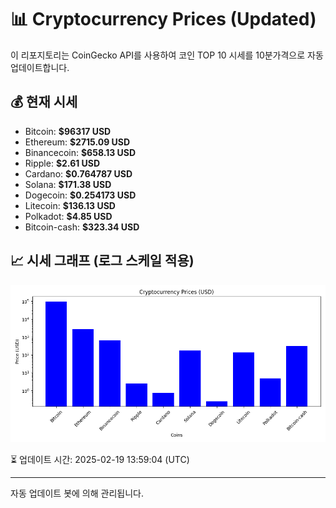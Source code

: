 
# 📊 Cryptocurrency Prices (Updated)

이 리포지토리는 CoinGecko API를 사용하여 코인 TOP 10 시세를 10분가격으로 자동 업데이트합니다.

## 💰 현재 시세
- Bitcoin: **$96317 USD**
- Ethereum: **$2715.09 USD**
- Binancecoin: **$658.13 USD**
- Ripple: **$2.61 USD**
- Cardano: **$0.764787 USD**
- Solana: **$171.38 USD**
- Dogecoin: **$0.254173 USD**
- Litecoin: **$136.13 USD**
- Polkadot: **$4.85 USD**
- Bitcoin-cash: **$323.34 USD**

## 📈 시세 그래프 (로그 스케일 적용)
![Crypto Prices](crypto_prices.png)

⏳ 업데이트 시간: 2025-02-19 13:59:04 (UTC)

---
자동 업데이트 봇에 의해 관리됩니다.
